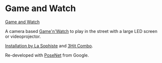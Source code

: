 # Game and Watch

[Game and Watch](https://arthursw.github.io/game-and-watch/)

A camera based [Game'n'Watch](https://en.wikipedia.org/wiki/Game_%26_Watch) to play in the street with a large LED screen or videoprojector.

[Installation by La Sophiste](http://www.lasophiste.com/portfolio/gamenwatch/) and [3Hit Combo](http://www.3hitcombo.fr/).

Re-developed with [PoseNet](https://github.com/tensorflow/tfjs-models/tree/master/posenet) from Google.